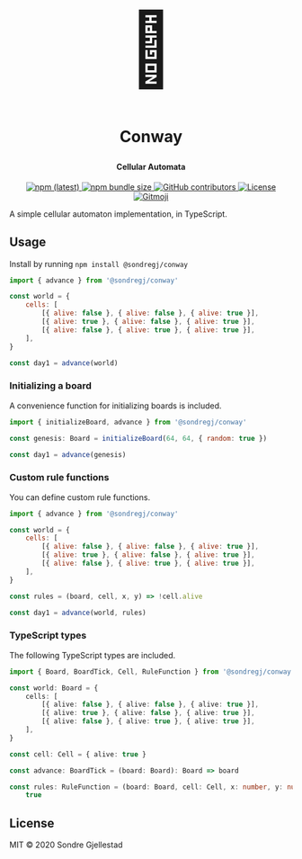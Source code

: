 <h1 align="center">
  <span style="font-size: 128px;">🧫</span>

  <br>
  <br>

Conway

</h1>

<h4 align="center">Cellular Automata</h4>

<p align="center">
  <a href="https://npmjs.com/conway">
  	<img alt="npm (latest)" src="https://img.shields.io/npm/v/@sondregj/conway/latest.svg?style=flat-square">
  </a>

  <a href="https://npmjs.com/conway">
    <img alt="npm bundle size" src="https://img.shields.io/bundlephobia/min/@sondregj/conway.svg?style=flat-square">
  </a>

  <a href="https://github.com/sondregj/conway">
    <img alt="GitHub contributors" src="https://img.shields.io/github/contributors/sondregj/conway.svg?style=flat-square">
  </a>

  <a href="https://github.com/sondregj/conway">
    <img alt="License" src="https://img.shields.io/github/license/sondregj/conway.svg?style=flat-square">
  </a>

  <a href="https://github.com/carloscuesta/gitmoji">
  <img alt="Gitmoji" src="https://img.shields.io/badge/gitmoji-%20😜%20😍-FFDD67.svg?style=flat-square">
  </a>
</p>

A simple cellular automaton implementation, in TypeScript.

## Usage

Install by running `npm install @sondregj/conway`

```javascript
import { advance } from '@sondregj/conway'

const world = {
    cells: [
        [{ alive: false }, { alive: false }, { alive: true }],
        [{ alive: true }, { alive: false }, { alive: true }],
        [{ alive: false }, { alive: true }, { alive: true }],
    ],
}

const day1 = advance(world)
```

### Initializing a board

A convenience function for initializing boards is included.

```javascript
import { initializeBoard, advance } from '@sondregj/conway'

const genesis: Board = initializeBoard(64, 64, { random: true })

const day1 = advance(genesis)
```

### Custom rule functions

You can define custom rule functions.

```javascript
import { advance } from '@sondregj/conway'

const world = {
    cells: [
        [{ alive: false }, { alive: false }, { alive: true }],
        [{ alive: true }, { alive: false }, { alive: true }],
        [{ alive: false }, { alive: true }, { alive: true }],
    ],
}

const rules = (board, cell, x, y) => !cell.alive

const day1 = advance(world, rules)
```

### TypeScript types

The following TypeScript types are included.

```typescript
import { Board, BoardTick, Cell, RuleFunction } from '@sondregj/conway'

const world: Board = {
    cells: [
        [{ alive: false }, { alive: false }, { alive: true }],
        [{ alive: true }, { alive: false }, { alive: true }],
        [{ alive: false }, { alive: true }, { alive: true }],
    ],
}

const cell: Cell = { alive: true }

const advance: BoardTick = (board: Board): Board => board

const rules: RuleFunction = (board: Board, cell: Cell, x: number, y: number): boolean =>
    true
```

## License

MIT © 2020 Sondre Gjellestad
